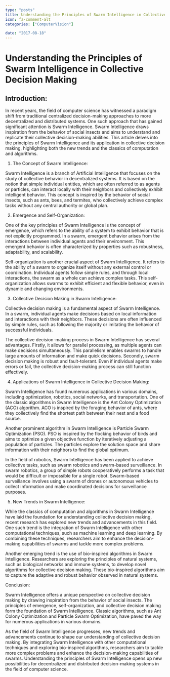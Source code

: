 ```yaml
---
type: "posts"
title: Understanding the Principles of Swarm Intelligence in Collective Decision Making
icon: fa-comment-alt
categories: ["ComputerVision"]

date: "2017-08-18"
---
```




# Understanding the Principles of Swarm Intelligence in Collective Decision Making

## Introduction:

In recent years, the field of computer science has witnessed a paradigm shift from traditional centralized decision-making approaches to more decentralized and distributed systems. One such approach that has gained significant attention is Swarm Intelligence. Swarm Intelligence draws inspiration from the behavior of social insects and aims to understand and replicate their collective decision-making abilities. This article delves into the principles of Swarm Intelligence and its application in collective decision making, highlighting both the new trends and the classics of computation and algorithms.

1. The Concept of Swarm Intelligence:

Swarm Intelligence is a branch of Artificial Intelligence that focuses on the study of collective behavior in decentralized systems. It is based on the notion that simple individual entities, which are often referred to as agents or particles, can interact locally with their neighbors and collectively exhibit intelligent behavior. This concept is inspired by the behavior of social insects, such as ants, bees, and termites, who collectively achieve complex tasks without any central authority or global plan.

2. Emergence and Self-Organization:

One of the key principles of Swarm Intelligence is the concept of emergence, which refers to the ability of a system to exhibit behavior that is not explicitly programmed. In a swarm, emergent behavior arises from the interactions between individual agents and their environment. This emergent behavior is often characterized by properties such as robustness, adaptability, and scalability.

Self-organization is another crucial aspect of Swarm Intelligence. It refers to the ability of a swarm to organize itself without any external control or coordination. Individual agents follow simple rules, and through local interactions, the swarm as a whole can achieve complex tasks. This self-organization allows swarms to exhibit efficient and flexible behavior, even in dynamic and changing environments.

3. Collective Decision Making in Swarm Intelligence:

Collective decision making is a fundamental aspect of Swarm Intelligence. In a swarm, individual agents make decisions based on local information and interactions with their neighbors. These decisions are often influenced by simple rules, such as following the majority or imitating the behavior of successful individuals.

The collective decision-making process in Swarm Intelligence has several advantages. Firstly, it allows for parallel processing, as multiple agents can make decisions simultaneously. This parallelism enables swarms to handle large amounts of information and make quick decisions. Secondly, swarm decision making is robust and fault-tolerant. Even if individual agents make errors or fail, the collective decision-making process can still function effectively.

4. Applications of Swarm Intelligence in Collective Decision Making:

Swarm Intelligence has found numerous applications in various domains, including optimization, robotics, social networks, and transportation. One of the classic algorithms in Swarm Intelligence is the Ant Colony Optimization (ACO) algorithm. ACO is inspired by the foraging behavior of ants, where they collectively find the shortest path between their nest and a food source.

Another prominent algorithm in Swarm Intelligence is Particle Swarm Optimization (PSO). PSO is inspired by the flocking behavior of birds and aims to optimize a given objective function by iteratively adjusting a population of particles. The particles explore the solution space and share information with their neighbors to find the global optimum.

In the field of robotics, Swarm Intelligence has been applied to achieve collective tasks, such as swarm robotics and swarm-based surveillance. In swarm robotics, a group of simple robots cooperatively performs a task that would be difficult or impossible for a single robot. Swarm-based surveillance involves using a swarm of drones or autonomous vehicles to collect information and make coordinated decisions for surveillance purposes.

5. New Trends in Swarm Intelligence:

While the classics of computation and algorithms in Swarm Intelligence have laid the foundation for understanding collective decision making, recent research has explored new trends and advancements in this field. One such trend is the integration of Swarm Intelligence with other computational techniques, such as machine learning and deep learning. By combining these techniques, researchers aim to enhance the decision-making capabilities of swarms and tackle more complex problems.

Another emerging trend is the use of bio-inspired algorithms in Swarm Intelligence. Researchers are exploring the principles of natural systems, such as biological networks and immune systems, to develop novel algorithms for collective decision making. These bio-inspired algorithms aim to capture the adaptive and robust behavior observed in natural systems.

Conclusion:

Swarm Intelligence offers a unique perspective on collective decision making by drawing inspiration from the behavior of social insects. The principles of emergence, self-organization, and collective decision making form the foundation of Swarm Intelligence. Classic algorithms, such as Ant Colony Optimization and Particle Swarm Optimization, have paved the way for numerous applications in various domains.

As the field of Swarm Intelligence progresses, new trends and advancements continue to shape our understanding of collective decision making. By integrating Swarm Intelligence with other computational techniques and exploring bio-inspired algorithms, researchers aim to tackle more complex problems and enhance the decision-making capabilities of swarms. Understanding the principles of Swarm Intelligence opens up new possibilities for decentralized and distributed decision-making systems in the field of computer science.